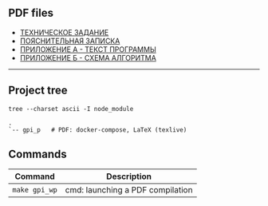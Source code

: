 ## PDF files

- [ТЕХНИЧЕСКОЕ ЗАДАНИЕ](https://github.com/Pavel-Innokentevich-Galanin/gpi_1coursework/raw/pdf/gpi_1coursework_tz.pdf)
- [ПОЯСНИТЕЛЬНАЯ ЗАПИСКА](https://github.com/Pavel-Innokentevich-Galanin/gpi_1coursework/raw/pdf/gpi_1coursework_pz.pdf)
- [ПРИЛОЖЕНИЕ А - ТЕКСТ ПРОГРАММЫ](https://github.com/Pavel-Innokentevich-Galanin/gpi_1coursework/raw/pdf/gpi_1coursework_a.pdf)
- [ПРИЛОЖЕНИЕ Б - СХЕМА АЛГОРИТМА](https://github.com/Pavel-Innokentevich-Galanin/gpi_1coursework/raw/pdf/gpi_1coursework_b.pdf)

---

## Project tree

```
tree --charset ascii -I node_module
```

```
.
`-- gpi_p   # PDF: docker-compose, LaTeX (texlive)
```

## Commands

| Command      | Description                                |
| ------------ | ------------------------------------------ |
|`make gpi_wp` | cmd: launching a PDF compilation           |
